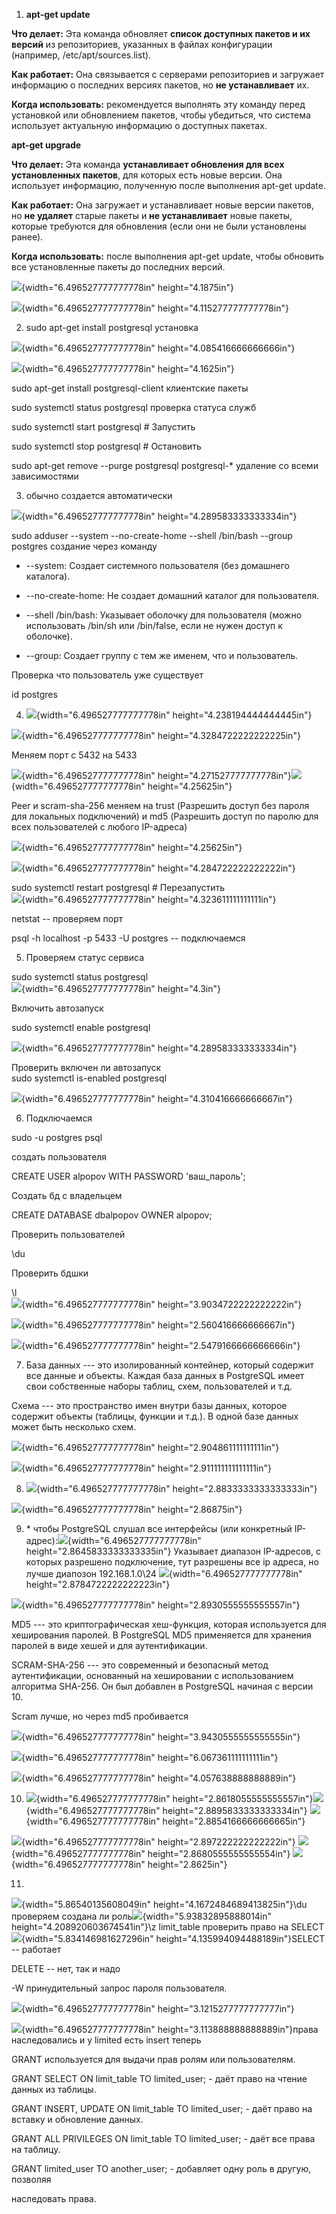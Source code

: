 1.  **apt-get update**

**Что делает:** Эта команда обновляет **список доступных пакетов и их
версий** из репозиториев, указанных в файлах конфигурации
(например, /etc/apt/sources.list).

**Как работает:** Она связывается с серверами репозиториев и загружает
информацию о последних версиях пакетов, но **не устанавливает** их.

**Когда использовать:** рекомендуется выполнять эту команду перед
установкой или обновлением пакетов, чтобы убедиться, что система
использует актуальную информацию о доступных пакетах.

**apt-get upgrade**

**Что делает:** Эта команда **устанавливает обновления для всех
установленных пакетов**, для которых есть новые версии. Она использует
информацию, полученную после выполнения apt-get update.

**Как работает:** Она загружает и устанавливает новые версии пакетов,
но **не удаляет** старые пакеты и **не устанавливает** новые пакеты,
которые требуются для обновления (если они не были установлены ранее).

**Когда использовать:** после выполнения apt-get update, чтобы обновить
все установленные пакеты до последних версий.

![](/media/image1.png){width="6.496527777777778in"
height="4.1875in"}

![](vertopal_70f1945dc24c49359b216f54ac583a77/media/image2.png){width="6.496527777777778in"
height="4.115277777777778in"}

2.  sudo apt-get install postgresql установка

![](vertopal_70f1945dc24c49359b216f54ac583a77/media/image3.png){width="6.496527777777778in"
height="4.085416666666666in"}

![](vertopal_70f1945dc24c49359b216f54ac583a77/media/image4.png){width="6.496527777777778in"
height="4.1625in"}

sudo apt-get install postgresql-client клиентские пакеты

sudo systemctl status postgresql проверка статуса служб

sudo systemctl start postgresql \# Запустить

sudo systemctl stop postgresql \# Остановить

sudo apt-get remove \--purge postgresql postgresql-\* удаление со всеми
зависимостями

3.  обычно создается автоматически

![](vertopal_70f1945dc24c49359b216f54ac583a77/media/image5.png){width="6.496527777777778in"
height="4.289583333333334in"}

sudo adduser \--system \--no-create-home \--shell /bin/bash \--group
postgres создание через команду

-   \--system: Создает системного пользователя (без домашнего каталога).

-   \--no-create-home: Не создает домашний каталог для пользователя.

-   \--shell /bin/bash: Указывает оболочку для пользователя (можно
    использовать /bin/sh или /bin/false, если не нужен доступ к
    оболочке).

-   \--group: Создает группу с тем же именем, что и пользователь.

Проверка что пользователь уже существует

id postgres

4.  ![](vertopal_70f1945dc24c49359b216f54ac583a77/media/image6.png){width="6.496527777777778in"
    height="4.238194444444445in"}

![](vertopal_70f1945dc24c49359b216f54ac583a77/media/image7.png){width="6.496527777777778in"
height="4.3284722222222225in"}

Меняем порт с 5432 на 5433

![](vertopal_70f1945dc24c49359b216f54ac583a77/media/image8.png){width="6.496527777777778in"
height="4.271527777777778in"}![](vertopal_70f1945dc24c49359b216f54ac583a77/media/image9.png){width="6.496527777777778in"
height="4.25625in"}

Peer и scram-sha-256 меняем на trust (Разрешить доступ без пароля для
локальных подключений) и md5 (Разрешить доступ по паролю для всех
пользователей с любого IP-адреса)

![](vertopal_70f1945dc24c49359b216f54ac583a77/media/image10.png){width="6.496527777777778in"
height="4.25625in"}

![](vertopal_70f1945dc24c49359b216f54ac583a77/media/image11.png){width="6.496527777777778in"
height="4.284722222222222in"}

sudo systemctl restart postgresql \# Перезапустить\
![](vertopal_70f1945dc24c49359b216f54ac583a77/media/image12.png){width="6.496527777777778in"
height="4.323611111111111in"}

netstat -- проверяем порт

psql -h localhost -p 5433 -U postgres -- подключаемся

5.  Проверяем статус сервиса

sudo systemctl status postgresql\
![](vertopal_70f1945dc24c49359b216f54ac583a77/media/image13.png){width="6.496527777777778in"
height="4.3in"}

Включить автозапуск

sudo systemctl enable postgresql

![](vertopal_70f1945dc24c49359b216f54ac583a77/media/image14.png){width="6.496527777777778in"
height="4.289583333333334in"}

Проверить включен ли автозапуск\
sudo systemctl is-enabled postgresql

![](vertopal_70f1945dc24c49359b216f54ac583a77/media/image15.png){width="6.496527777777778in"
height="4.310416666666667in"}

6.  Подключаемся

sudo -u postgres psql

создать пользователя

CREATE USER alpopov WITH PASSWORD \'ваш_пароль\';

Создать бд с владельцем

CREATE DATABASE dbalpopov OWNER alpopov;

Проверить пользователей

\\du

Проверить бдшки

\\l\
![](vertopal_70f1945dc24c49359b216f54ac583a77/media/image16.png){width="6.496527777777778in"
height="3.9034722222222222in"}

![](vertopal_70f1945dc24c49359b216f54ac583a77/media/image17.png){width="6.496527777777778in"
height="2.560416666666667in"}

![](vertopal_70f1945dc24c49359b216f54ac583a77/media/image18.png){width="6.496527777777778in"
height="2.5479166666666666in"}

7.  База данных --- это изолированный контейнер, который содержит все
    данные и объекты. Каждая база данных в PostgreSQL имеет свои
    собственные наборы таблиц, схем, пользователей и т.д.

Схема --- это пространство имен внутри базы данных, которое содержит
объекты (таблицы, функции и т.д.). В одной базе данных может быть
несколько схем.

![](vertopal_70f1945dc24c49359b216f54ac583a77/media/image19.png){width="6.496527777777778in"
height="2.904861111111111in"}

![](vertopal_70f1945dc24c49359b216f54ac583a77/media/image20.png){width="6.496527777777778in"
height="2.911111111111111in"}

8.  ![](vertopal_70f1945dc24c49359b216f54ac583a77/media/image21.png){width="6.496527777777778in"
    height="2.8833333333333333in"}

![](vertopal_70f1945dc24c49359b216f54ac583a77/media/image22.png){width="6.496527777777778in"
height="2.86875in"}

9.  \* чтобы PostgreSQL слушал все интерфейсы (или конкретный
    IP-адрес):![](vertopal_70f1945dc24c49359b216f54ac583a77/media/image23.png){width="6.496527777777778in"
    height="2.8645833333333335in"} Указывает диапазон IP-адресов, с
    которых разрешено подключение, тут разрешены все ip адреса, но лучше
    диапозон 192.168.1.0\\24
    ![](vertopal_70f1945dc24c49359b216f54ac583a77/media/image24.png){width="6.496527777777778in"
    height="2.8784722222222223in"}

![](vertopal_70f1945dc24c49359b216f54ac583a77/media/image25.png){width="6.496527777777778in"
height="2.8930555555555557in"}

MD5 --- это криптографическая хеш-функция, которая используется для
хеширования паролей. В PostgreSQL MD5 применяется для хранения паролей в
виде хешей и для аутентификации.

SCRAM-SHA-256 --- это современный и безопасный метод аутентификации,
основанный на хешировании с использованием алгоритма SHA-256. Он был
добавлен в PostgreSQL начиная с версии 10.

Scram лучше, но через md5 пробивается

![](vertopal_70f1945dc24c49359b216f54ac583a77/media/image26.png){width="6.496527777777778in"
height="3.9430555555555555in"}

![](vertopal_70f1945dc24c49359b216f54ac583a77/media/image27.png){width="6.496527777777778in"
height="6.067361111111111in"}

![](vertopal_70f1945dc24c49359b216f54ac583a77/media/image28.png){width="6.496527777777778in"
height="4.057638888888889in"}

10. ![](vertopal_70f1945dc24c49359b216f54ac583a77/media/image29.png){width="6.496527777777778in"
    height="2.8618055555555557in"}![](vertopal_70f1945dc24c49359b216f54ac583a77/media/image30.png){width="6.496527777777778in"
    height="2.8895833333333334in"}
    ![](vertopal_70f1945dc24c49359b216f54ac583a77/media/image31.png){width="6.496527777777778in"
    height="2.8854166666666665in"}

![](vertopal_70f1945dc24c49359b216f54ac583a77/media/image32.png){width="6.496527777777778in"
height="2.897222222222222in"}
![](vertopal_70f1945dc24c49359b216f54ac583a77/media/image33.png){width="6.496527777777778in"
height="2.8680555555555554in"}
![](vertopal_70f1945dc24c49359b216f54ac583a77/media/image34.png){width="6.496527777777778in"
height="2.8625in"}

11. 

![](vertopal_70f1945dc24c49359b216f54ac583a77/media/image35.png){width="5.86540135608049in"
height="4.1672484689413825in"}\\du проверяем создана ли
роль![](vertopal_70f1945dc24c49359b216f54ac583a77/media/image36.png){width="5.93832895888014in"
height="4.208920603674541in"}\\z limit_table проверить право на
SELECT![](vertopal_70f1945dc24c49359b216f54ac583a77/media/image37.png){width="5.834146981627296in"
height="4.135994094488189in"}SELECT -- работает

DELETE -- нет, так и надо

-W принудительный запрос пароля пользователя.

![](vertopal_70f1945dc24c49359b216f54ac583a77/media/image38.png){width="6.496527777777778in"
height="3.1215277777777777in"}

![](vertopal_70f1945dc24c49359b216f54ac583a77/media/image39.png){width="6.496527777777778in"
height="3.113888888888889in"}права наследовались и у limited есть insert
теперь

GRANT используется для выдачи прав ролям или пользователям.

GRANT SELECT ON limit_table TO limited_user; - даёт право на чтение
данных из таблицы.

GRANT INSERT, UPDATE ON limit_table TO limited_user; - даёт право на
вставку и обновление данных.

GRANT ALL PRIVILEGES ON limit_table TО limited_user; - даёт все права на
таблицу.

GRANT limited_user TO another_user; - добавляет одну роль в другую,
позволяя

наследовать права.
